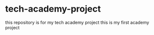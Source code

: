 # tech-academy-project
this repository is for my tech academy project 
this is my first academy project 